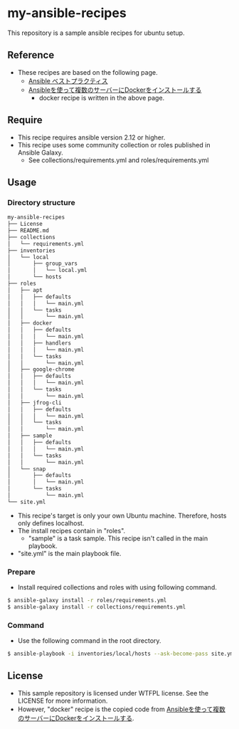 # my-ansible-recipes

This repository is a sample ansible recipes for ubuntu setup.

## Reference

- These recipes are based on the following page.
    - [Ansible ベストプラクティス](https://docs.ansible.com/ansible/2.9_ja/user_guide/playbooks_best_practices.html#content-organization)
    - [Ansibleを使って複数のサーバーにDockerをインストールする](https://note.com/shift_tech/n/n880f71e8e03b)
        - docker recipe is written in the above page.


## Require

- This recipe requires ansible version 2.12 or higher.
- This recipe uses some community collection or roles published in Ansible Galaxy.
    - See collections/requirements.yml and roles/requirements.yml

## Usage

### Directory structure

```bash
my-ansible-recipes
├── License
├── README.md
├── collections
│   └── requirements.yml
├── inventories
│   └── local
│       ├── group_vars
│       │   └── local.yml
│       └── hosts
├── roles
│   ├── apt
│   │   ├── defaults
│   │   │   └── main.yml
│   │   └── tasks
│   │       └── main.yml
│   ├── docker
│   │   ├── defaults
│   │   │   └── main.yml
│   │   ├── handlers
│   │   │   └── main.yml
│   │   └── tasks
│   │       └── main.yml
│   ├── google-chrome
│   │   ├── defaults
│   │   │   └── main.yml
│   │   └── tasks
│   │       └── main.yml
│   ├── jfrog-cli
│   │   ├── defaults
│   │   │   └── main.yml
│   │   └── tasks
│   │       └── main.yml
│   ├── sample
│   │   ├── defaults
│   │   │   └── main.yml
│   │   └── tasks
│   │       └── main.yml
│   └── snap
│       ├── defaults
│       │   └── main.yml
│       └── tasks
│           └── main.yml
└── site.yml
```

- This recipe's target is only your own Ubuntu machine. Therefore, hosts only defines localhost.
- The install recipes contain in "roles". 
    - "sample" is a task sample. This recipe isn't called in the main playbook.
- "site.yml" is the main playbook file.

### Prepare

- Install required collections and roles with using following command.

```bash
$ ansible-galaxy install -r roles/requirements.yml 
$ ansible-galaxy install -r collections/requirements.yml 
```

### Command

- Use the following command in the root directory.

```bash
$ ansible-playbook -i inventories/local/hosts --ask-become-pass site.yml
```

## License

- This sample repository is licensed under WTFPL license. See the LICENSE for more information.
- However, "docker" recipe is the copied code from [Ansibleを使って複数のサーバーにDockerをインストールする](https://note.com/shift_tech/n/n880f71e8e03b).
